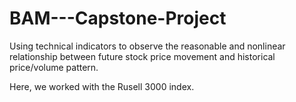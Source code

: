 # BAM---Capstone-Project


Using technical indicators to observe the reasonable and nonlinear relationship between future stock price movement and historical price/volume pattern. 

Here, we worked with the Rusell 3000 index.

